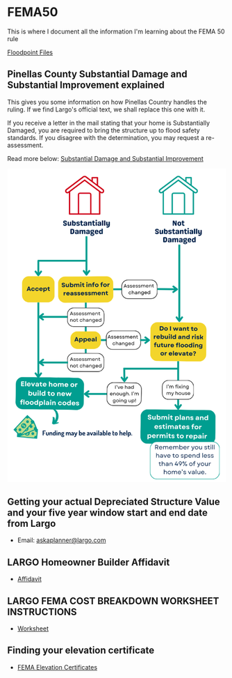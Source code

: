 # FEMA50

This is where I document all the information I'm learning about the FEMA 50 rule

[Floodpoint Files](./FloodPoint)

## Pinellas County Substantial Damage and Substantial Improvement explained

This gives you some information on how Pinellas Country handles the ruling. If we find Largo's official text, we shall replace this one with it.

If you receive a letter in the mail stating that your home is Substantially Damaged, you are required to bring the structure up to flood safety standards. If you disagree with the determination, you may request a re-assessment.

Read more below:
[Substantial Damage and Substantial Improvement](`https://pinellas.gov/substantial-damage-substantial-improvement`)

![Flowchart](Substantial-Damage-Flowchart-alt2.png)

## Getting your actual Depreciated Structure Value and your five year window start and end date from Largo

- Email: [askaplanner@largo.com](mailto:Askaplanner@largo.com)

## LARGO Homeowner Builder Affidavit

- [Affidavit](./Permitting/Owner%20Builder%20Affidavit.pdf)

## LARGO FEMA COST BREAKDOWN WORKSHEET INSTRUCTIONS

- [Worksheet](./FEMA50/FEMA_Cost_Breakdown%201.pdf)

## Finding your elevation certificate

- [FEMA Elevation Certificates](`https://pinellas.gov/services/find-an-elevation-certificate`)
